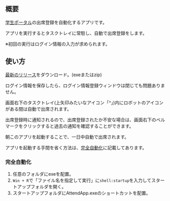## 概要

[学生ポータル](https://www5.clipperportal.net/a1fedb/smt/a0101.php)の出席登録を自動化するアプリです。

アプリを実行するとタスクトレイに常駐し、自動で出席登録をします。

※初回の実行はログイン情報の入力が求められます。

## 使い方

[最新のリリース](https://github.com/tsubasa-km/AttendApp/releases/tag/v1.0.0)をダウンロード。(exeまたはzip)

ログイン情報を保存したら、ログイン情報登録ウィンドウは閉じても問題ありません。

画面右下のタスクトレイ(上矢印みたいなアイコン「^」)内にロボットのアイコンがある間は自動で出席されます。

出席登録時に通知されるので、出席登録されたか不安な場合は、画面右下のベルマークをクリックすると過去の通知を確認することができます。

朝このアプリを起動することで、一日中自動で出席されます。

アプリを起動する手間を省く方法は、[完全自動化](###完全自動化)に記載してあります。

### 完全自動化

1. 任意のフォルダにexeを配置。
2. `Win + R`で「ファイル名を指定して実行」に`shell:startup`を入力してスタートアップフォルダを開く。
3. スタートアップフォルダにAttendApp.exeのショートカットを配置。
